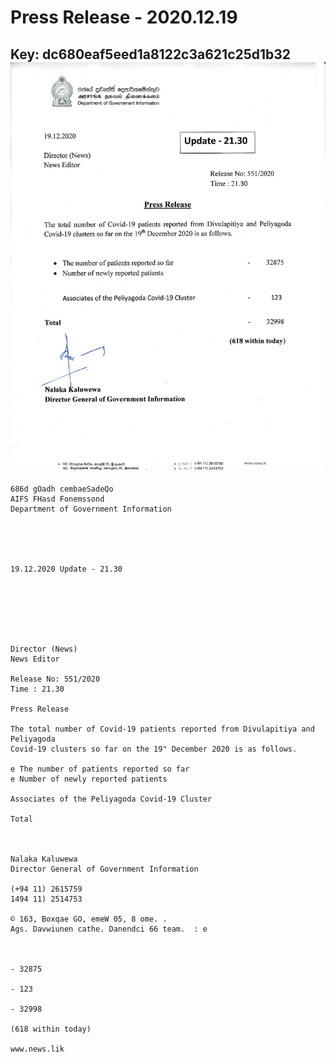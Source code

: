 # Press Release - 2020.12.19 
Key: dc680eaf5eed1a8122c3a621c25d1b32 
![img](img/dc680eaf5eed1a8122c3a621c25d1b32.jpg)
---
```
686d gOadh cembaeSadeQo
AIFS FHasd Fonemssond
Department of Government Information

 

 

19.12.2020 Update - 21.30

 

 

 

Director (News)
News Editor

Release No: 551/2020
Time : 21.30

Press Release

The total number of Covid-19 patients reported from Divulapitiya and Peliyagoda
Covid-19 clusters so far on the 19" December 2020 is as follows.

e The number of patients reported so far
e Number of newly reported patients

Associates of the Peliyagoda Covid-19 Cluster

Total

 

Nalaka Kaluwewa
Director General of Government Information

(+94 11) 2615759
1494 11) 2514753

© 163, Boxqae GO, emeW 05, 8 ome. .
Ags. Davwiunen cathe. Danendci 66 team.  : e

  

- 32875

- 123

- 32998

(618 within today)

www.news.lik

```
